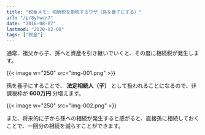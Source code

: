 ```yaml
---
title: "税金メモ: 相続税を節税するワザ（孫を養子にする）"
url: "/p/8yhwcr7"
date: "2016-08-07"
lastmod: "2020-02-08"
tags: ["税金"]
---
```


通常、祖父から子、孫へと資産を引き継いでいくと、その度に相続税が発生します。

{{< image w="250" src="img-001.png" >}}

孫を養子にすることで、 **法定相続人（子）** として扱われることになるので、非課税枠が **600万円** 分増えます。

{{< image w="250" src="img-002.png" >}}

また、将来的に子から孫への相続が発生すると感がると、直接孫に相続しておくことで、一回分の相続を減らすことができます。

